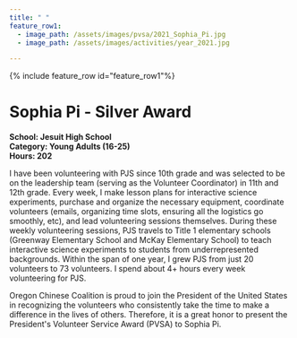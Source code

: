 ```yaml
---
title: " "
feature_row1:
  - image_path: /assets/images/pvsa/2021_Sophia_Pi.jpg
  - image_path: /assets/images/activities/year_2021.jpg

---
```


{% include feature_row id="feature_row1"%}

# Sophia Pi - Silver Award

**School: Jesuit High School**  
**Category: Young Adults (16-25)**  
**Hours: 202**  

I have been volunteering with PJS since 10th grade and was selected to be on the leadership team (serving as the Volunteer Coordinator) in 11th and 12th grade. Every week, I make lesson plans for interactive science experiments, purchase and organize the necessary equipment, coordinate volunteers (emails, organizing time slots, ensuring all the logistics go smoothly, etc), and lead volunteering sessions themselves. During these weekly volunteering sessions, PJS travels to Title 1 elementary schools (Greenway Elementary School and McKay Elementary School) to teach interactive science experiments to students from underrepresented backgrounds. Within the span of one year, I grew PJS from just 20 volunteers to 73 volunteers. I spend about 4+ hours every week volunteering for PJS.

Oregon Chinese Coalition is proud to join the President of the United States in recognizing the volunteers who consistently take the time to make a difference in the lives of others. Therefore, it is a great honor to present the President's Volunteer Service Award (PVSA) to Sophia Pi.
